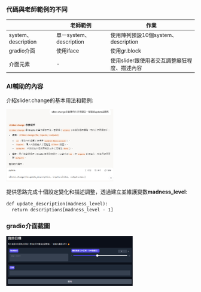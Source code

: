 ### 代碼與老師範例的不同

|                     | 老師範例                | 作業                                         |
| ------------------- | ----------------------- | -------------------------------------------- |
| system、description | 單一system、description | 使用陣列預設10個system、description          |
| gradio介面          | 使用iface               | 使用gr.block                                 |
| 介面元素            | -                       | 使用slider跟使用者交互調整癲狂程度、描述內容 |

### AI輔助的內容

介紹slider.change的基本用法和範例:

<img src="螢幕擷取畫面 2025-04-05 193345.png" style="zoom: 33%;" />

提供思路完成十個設定變化和描述調整，透過建立並維護變數**madness_level**:

```
def update_description(madness_level):
  return descriptions[madness_level - 1]
```

### gradio介面截圖

<img src="image.png" style="zoom: 33%;" />
